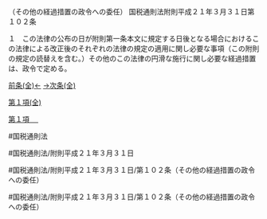 （その他の経過措置の政令への委任）
国税通則法附則平成２１年３月３１日第１０２条

１　この法律の公布の日が附則第一条本文に規定する日後となる場合におけるこの法律による改正後のそれぞれの法律の規定の適用に関し必要な事項（この附則の規定の読替えを含む。）その他のこの法律の円滑な施行に関し必要な経過措置は、政令で定める。

[前条(全)←](国税通則法＿＿＿＿附則平成２１年３月３１日第１０１条_.md)    [→次条(全)](国税通則法＿＿＿＿附則平成２１年３月３１日第１０３条_.md)

[第１項(全)](国税通則法＿＿＿＿附則平成２１年３月３１日第１０２条第１項_.md)  

[第１項 　 ](国税通則法＿＿＿＿附則平成２１年３月３１日第１０２条第１項.md)  

#国税通則法

#国税通則法/附則平成２１年３月３１日

#国税通則法/附則平成２１年３月３１日/第１０２条（その他の経過措置の政令への委任）

#国税通則法/附則平成２１年３月３１日/第１０２条（その他の経過措置の政令への委任）

